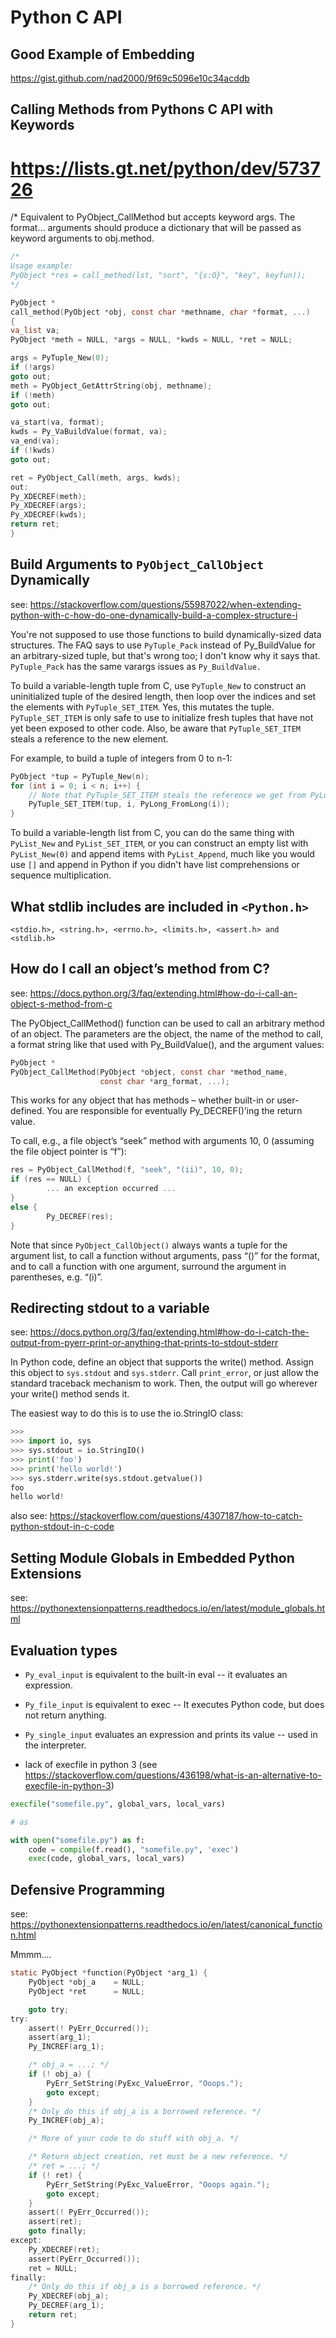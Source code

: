 # Python C API

## Good Example of Embedding

https://gist.github.com/nad2000/9f69c5096e10c34acddb




## Calling Methods from Pythons C API with Keywords

# https://lists.gt.net/python/dev/573726


/* Equivalent to PyObject_CallMethod but accepts keyword args. The 
format... arguments should produce a dictionary that will be passed 
as keyword arguments to obj.method. 

```c
/*
Usage example: 
PyObject *res = call_method(lst, "sort", "{s:O}", "key", keyfun)); 
*/ 

PyObject * 
call_method(PyObject *obj, const char *methname, char *format, ...) 
{ 
va_list va; 
PyObject *meth = NULL, *args = NULL, *kwds = NULL, *ret = NULL; 

args = PyTuple_New(0); 
if (!args) 
goto out; 
meth = PyObject_GetAttrString(obj, methname); 
if (!meth) 
goto out; 

va_start(va, format); 
kwds = Py_VaBuildValue(format, va); 
va_end(va); 
if (!kwds) 
goto out; 

ret = PyObject_Call(meth, args, kwds); 
out: 
Py_XDECREF(meth); 
Py_XDECREF(args); 
Py_XDECREF(kwds); 
return ret; 
} 
```



## Build Arguments to `PyObject_CallObject` Dynamically

see: https://stackoverflow.com/questions/55987022/when-extending-python-with-c-how-do-one-dynamically-build-a-complex-structure-i


You're not supposed to use those functions to build dynamically-sized data structures. The FAQ says to use `PyTuple_Pack` instead of Py_BuildValue for an arbitrary-sized tuple, but that's wrong too; I don't know why it says that. `PyTuple_Pack` has the same varargs issues as `Py_BuildValue.`

To build a variable-length tuple from C, use `PyTuple_New` to construct an uninitialized tuple of the desired length, then loop over the indices and set the elements with `PyTuple_SET_ITEM`. Yes, this mutates the tuple. `PyTuple_SET_ITEM` is only safe to use to initialize fresh tuples that have not yet been exposed to other code. Also, be aware that `PyTuple_SET_ITEM` steals a reference to the new element.

For example, to build a tuple of integers from 0 to n-1:

```c
PyObject *tup = PyTuple_New(n);
for (int i = 0; i < n; i++) {
    // Note that PyTuple_SET_ITEM steals the reference we get from PyLong_FromLong.
    PyTuple_SET_ITEM(tup, i, PyLong_FromLong(i));
}
```

To build a variable-length list from C, you can do the same thing with `PyList_New` and `PyList_SET_ITEM`, or you can construct an empty list with `PyList_New(0)` and append items with `PyList_Append`, much like you would use `[]` and append in Python if you didn't have list comprehensions or sequence multiplication.



## What stdlib includes are included in `<Python.h>`

```
<stdio.h>, <string.h>, <errno.h>, <limits.h>, <assert.h> and <stdlib.h>
```

## How do I call an object’s method from C?

see: https://docs.python.org/3/faq/extending.html#how-do-i-call-an-object-s-method-from-c

The PyObject_CallMethod() function can be used to call an arbitrary method of an object. The parameters are the object, the name of the method to call, a format string like that used with Py_BuildValue(), and the argument values:

```c
PyObject *
PyObject_CallMethod(PyObject *object, const char *method_name,
                    const char *arg_format, ...);
```

This works for any object that has methods – whether built-in or user-defined. You are responsible for eventually Py_DECREF()’ing the return value.

To call, e.g., a file object’s “seek” method with arguments 10, 0 (assuming the file object pointer is “f”):

```c
res = PyObject_CallMethod(f, "seek", "(ii)", 10, 0);
if (res == NULL) {
        ... an exception occurred ...
}
else {
        Py_DECREF(res);
}
```
Note that since `PyObject_CallObject()` always wants a tuple for the argument list, to call a function without arguments, pass “()” for the format, and to call a function with one argument, surround the argument in parentheses, e.g. “(i)”.

## Redirecting stdout to a variable


see: https://docs.python.org/3/faq/extending.html#how-do-i-catch-the-output-from-pyerr-print-or-anything-that-prints-to-stdout-stderr

In Python code, define an object that supports the write() method. Assign this object to `sys.stdout` and `sys.stderr`. Call `print_error`, or just allow the standard traceback mechanism to work. Then, the output will go wherever your write() method sends it.

The easiest way to do this is to use the io.StringIO class:

```python
>>>
>>> import io, sys
>>> sys.stdout = io.StringIO()
>>> print('foo')
>>> print('hello world!')
>>> sys.stderr.write(sys.stdout.getvalue())
foo
hello world!
```

also see: https://stackoverflow.com/questions/4307187/how-to-catch-python-stdout-in-c-code

## Setting Module Globals in Embedded Python Extensions

see: https://pythonextensionpatterns.readthedocs.io/en/latest/module_globals.html

## Evaluation types

- `Py_eval_input` is equivalent to the built-in eval -- it evaluates an expression.
- `Py_file_input` is equivalent to exec -- It executes Python code, but does not return anything.
- `Py_single_input` evaluates an expression and prints its value -- used in the interpreter.

- lack of execfile in python 3 (see https://stackoverflow.com/questions/436198/what-is-an-alternative-to-execfile-in-python-3)

```python
execfile("somefile.py", global_vars, local_vars)

# as

with open("somefile.py") as f:
    code = compile(f.read(), "somefile.py", 'exec')
    exec(code, global_vars, local_vars)
```

## Defensive Programming
see: https://pythonextensionpatterns.readthedocs.io/en/latest/canonical_function.html

Mmmm....

```c
static PyObject *function(PyObject *arg_1) {
    PyObject *obj_a    = NULL;
    PyObject *ret      = NULL;

    goto try;
try:
    assert(! PyErr_Occurred());
    assert(arg_1);
    Py_INCREF(arg_1);

    /* obj_a = ...; */
    if (! obj_a) {
        PyErr_SetString(PyExc_ValueError, "Ooops.");
        goto except;
    }
    /* Only do this if obj_a is a borrowed reference. */
    Py_INCREF(obj_a);

    /* More of your code to do stuff with obj_a. */

    /* Return object creation, ret must be a new reference. */
    /* ret = ...; */
    if (! ret) {
        PyErr_SetString(PyExc_ValueError, "Ooops again.");
        goto except;
    }
    assert(! PyErr_Occurred());
    assert(ret);
    goto finally;
except:
    Py_XDECREF(ret);
    assert(PyErr_Occurred());
    ret = NULL;
finally:
    /* Only do this if obj_a is a borrowed reference. */
    Py_XDECREF(obj_a);
    Py_DECREF(arg_1);
    return ret;
}
```

